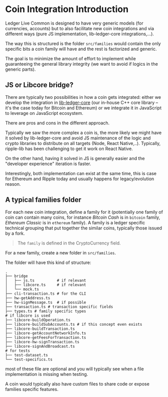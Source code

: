 # Coin Integration Introduction

Ledger Live Common is designed to have very generic models (for currencies, accounts) but to also facilitate new coin integrations and via different ways (pure JS implementation, lib-ledger-core integrations,...).

The way this is structured is the folder `src/families` would contain the only specific bits a coin family will have and the rest is factorized and generic.

The goal is to minimize the amount of effort to implement while guaranteeing the general library integrity (we want to avoid if logics in the generic parts).

## JS or Libcore bridge?

There are typically two possibilities in how a coin gets integrated: either we develop the integration in [lib-ledger-core](https://github.com/LedgerHQ/lib-ledger-core) (our in-house C++ core library – it's the case today for Bitcoin and Ethereum) or we integrate it in JavaScript to leverage on JavaScript ecosystem.

There are pros and cons in the different approach.

Typically we saw the more complex a coin is, the more likely we might have it solved by lib-ledger-core and avoid JS maintenance of the logic and crypto libraries to distribute on all targets (Node, React Native,..). Typically, ripple-lib has been challenging to get it work on React Native.

On the other hand, having it solved in JS is generally easier and the "developer experience" iteration is faster.

Interestingly, both implementation can exist at the same time, this is case for Ethereum and Ripple today and usually happens for legacy/evolution reason.

## A typical families folder

For each new coin integration, define a family for it (potentially one family of coin can contain many coins, for instance _Bitcoin Cash_ is in `bitcoin` family, _Ethereum Classic_ is in `ethereum` family). A family is a ledger specific technical grouping that put together the similar coins, typically those issued by a fork.

> The `family` is defined in the CryptoCurrency field.

For a new family, create a new folder in `src/families`.

The folder will have this kind of structure:

```
.
├── bridge
│   ├── js.ts          # if relevant
│   ├── libcore.ts     # if relevant
│   └── mock.ts
├── cli-transaction.ts # for the CLI
├── hw-getAddress.ts
├── hw-signMessage.ts  # if possible
├── transaction.ts # transaction specific fields
├── types.ts # family specific types
# if libcore is used
├── libcore-buildOperation.ts
├── libcore-buildSubAccounts.ts # if this concept even exists
├── libcore-buildTransaction.ts
├── libcore-getAccountNetworkInfo.ts
├── libcore-getFeesForTransaction.ts
├── libcore-hw-signTransaction.ts
├── libcore-signAndBroadcast.ts
# for tests
├── test-dataset.ts
└── test-specifics.ts
```

most of these file are optional and you will typically see when a file implementation is missing when testing.

A coin would typically also have custom files to share code or expose families specific features.
